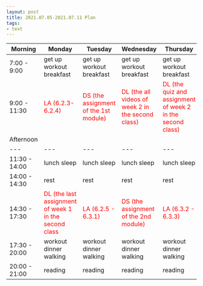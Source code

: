 ```yaml
---
layout: post
title: 2021.07.05-2021.07.11 Plan
tags:
- text
---   
```


| Morning | Monday | Tuesday | Wednesday | Thursday | Friday | Saturday | Sunday |
|---|---|---|---|---|---|---|---|
| 7:00 - 9:00  | get up workout breakfast | get up workout breakfast | get up workout breakfast | get up workout breakfast | get up workout breakfast | get up workout breakfast | get up workout breakfast |
| 9:00 - 11:30 | <font color=red > LA (6.2.3-6.2.4) | <font color=red > DS (the assignment of the 1st module) | <font color=red > DL (the all videos of week 2 in the second class) | <font color=red > DL (the quiz and assignment of week 2 in the second class) | <font color=red > DS (the assignment of 3rd mudule) | do something I like | do something I like |
| Afternoon  |   |   |   |   |   |   |   |
|---|---|---|---|---|---|---|---|
| 11:30 - 14:00  | lunch sleep | lunch sleep | lunch sleep | lunch sleep | lunch sleep | lunch sleep | lunch sleep |
| 14:00 - 14:30  | rest | rest | rest | rest | rest | rest | rest |
| 14:30 - 17:30  | <font color=red > DL (the last assignment of week 1 in the second class | <font color=red > LA (6.2.5 - 6.3.1) | <font color=red > DS (the assignment of the 2nd module) | <font color=red > LA (6.3.2 - 6.3.3) | <font color=red > LA (7.1.1 - 7.1.2) | do something I like | do something I like |
| 17:30 - 20:00  | workout dinner walking | workout dinner walking  | workout dinner walking | workout dinner walking | workout dinner walking | workout dinner walking | workout dinner walking |
| 20:00 - 21:00  | reading | reading | reading | reading | reading | reading | reading |